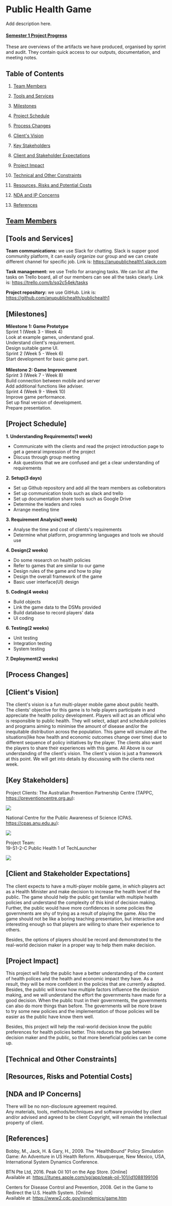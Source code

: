# Public Health Game
Add description here.

#### [Semester 1 Project Progress](Documentation/Semester_1/overview.md)

These are overviews of the artifacts we have produced, organised by sprint and audit. They contain quick access to our outputs, documentation, and meeting notes. 

## Table of Contents

1. [Team Members](#team-members)

2. [Tools and Services](#tools-and-services)

3. [Milestones](#milestones)

4. [Project Schedule](#project-schedule)

5. [Process Changes](#process-changes)

6. [Client's Vision](#clients-vision)

7. [Key Stakeholders](#key-stakeholders)

8. [Client and Stakeholder Expectations](#client-and-stakeholder-expectations)

9. [Project Impact](#project-impact)

10. [Technical and Other Constraints](#technical-and-other-constraints)

11. [Resources, Risks and Potential Costs](#resources-risks-and-potential-costs)

12. [NDA and IP Concerns](#nda-and-ip-concerns)

13. [References](#references)


## [Team Members](Documentation/)

## [Tools and Services]
**Team communications:** we use Slack for chatting. Slack is supper good community platform, it can easily organize our group and we can create different channel for specific job. Link is:  https://anupublichealth1.slack.com 

**Task management:** we use Trello for arranging tasks. We can list all the tasks on Trello board, all of our members can see all the tasks clearly. Link is: https://trello.com/b/sq2c54ek/tasks

**Project repository:** we use GitHub. Link is: https://github.com/anupublichealth/publichealth1

## [Milestones]
**Milestone 1: Game Prototype**<br/>
Sprint 1 (Week 3 - Week 4)<br/>
Look at example games, understand goal.<br/>
Understand client's requirement.<br/> 
Design suitable game UI.<br/>
Sprint 2 (Week 5 - Week 6)<br/>
Start development for basic game part.<br/><br/>
**Milestone 2: Game Improvement**<br/>
Sprint 3 (Week 7 - Week 8)<br/>
Build connection between mobile and server<br/>
Add additional functions like adviser.<br/>
Sprint 4 (Week 9 - Week 10)<br/>
Improve game performance.<br/>
Set up final version of development.<br/>
Prepare presentation.

## [Project Schedule]
**1. Understanding Requirements(1 week)**<br/>
<ul>
  <li>Communicate with the clients and read the project introduction page to get a general impression of the project</li>
  <li>Discuss through group meeting</li>
  <li>Ask questions that we are confused and get a clear understanding of requirements</li>
</ul>

**2. Setup(3 days)**<br/>
<ul>
  <li>Set up Github repository and add all the team members as colleborators</li>
  <li>Set up communication tools such as slack and trello</li>
  <li>Set up documentation share tools such as Google Drive</li>
  <li>Determine the leaders and roles</li>
  <li>Arrange meeting time</li>
</ul>

**3. Requirement Analysis(1 week)**<br/>
<ul>
  <li>Analyse the time and cost of clients's requirements</li>
  <li>Determine what platform, programming languages and tools we should use</li>
</ul>

**4. Design(2 weeks)**<br/>
<ul>
  <li>Do some research on health policies</li>
  <li>Refer to games that are similar to our game</li>
  <li>Design rules of the game and how to play</li>
  <li>Design the overall framework of the game</li>
  <li>Basic user interface(UI) design</li>
</ul>

**5. Coding(4 weeks)**<br/>
<ul>
  <li>Build objects</li>
  <li>Link the game data to the DSMs provided</li>
  <li>Build database to record players' data</li>
  <li>UI coding</li>
</ul>

**6. Testing(2 weeks)**<br/>
<ul>
  <li>Unit testing</li>
  <li>Integration testing</li>
  <li>System testing</li>
</ul>

**7. Deployment(2 weeks)**
## [Process Changes]

## [Client's Vision]
The client's vision is a fun multi-player mobile game about public health. The clients' objective for this game is to help players participate in and appreciate the health policy development. Players will act as an official who is responsible to public health. They will select, adapt and schedule policies and programs aiming to minimise the amount of disease and/or the inequitable distribution across the population. This game will simulate all the situations(like how health and economic outcomes change over time) due to different sequence of policy initiatives by the player. The clients also want the players to share their experiences with this game. All Above is our understanding of the client's vision. The client's vision is just a framework at this point. We will get into details by discussing with the clients next week.

## [Key Stakeholders]
Project Clients:
The Australian Prevention Partnership Centre (TAPPC, https://preventioncentre.org.au): 

![](Images/image1.png)

National Centre for the Public Awareness of Science (CPAS. https://cpas.anu.edu.au):


![](Images/image2.png)

Project Team:<br/>
19-S1-2-C Public Health 1 of TechLauncher

![](Images/image3.png)


## [Client and Stakeholder Expectations]
The client expects to have a multi-player mobile game, in which players act as a Health Minister and make decision to increase the health level of the public. The game should help the public get familiar with multiple health policies and understand the complexity of this kind of decision making. Further, the public would have more confidences in some policies the governments are shy of trying as a result of playing the game. Also the game should not be like a boring teaching presentation, but interactive and interesting enough so that players are willing to share their experience to others. 

Besides, the options of players should be record and demonstrated to the real-world decision maker in a proper way to help them make decision.

## [Project Impact]
This project will help the public have a better understanding of the content of health polices and the health and economic impact they have. As a result, they will be more confident in the policies that are currently adapted. Besides, the public will know how multiple factors influence the decision making, and we will understand the effort the governments have made for a good decision. When the public trust in their governments, the governments can also do more things than before. The governments will be more brave to try some new policies and the implementation of those policies will be easier as the public have know them well. 

Besides, this project will help the real-world decision know the public preferences for health policies better. This reduces the gap between decision maker and the public, so that more beneficial policies can be come up.

## [Technical and Other Constraints]

## [Resources, Risks and Potential Costs]

## [NDA and IP Concerns]
There will be no non-disclosure agreement required.<br/>
Any materials, tools, methods/techniques and software provided by client
and/or advised and agreed to be client Copyright, will remain the intellectual
property of client.

## [References]
Bobby, M., Jack, H. & Gary, H., 2009. The “HealthBound” Policy Simulation Game: An Adventure in US Health Reform. Albuquerque, New Mexico, USA, International System Dynamics Conference.

BTN Pte Ltd, 2016. ‎Peak Oil 101 on the App Store. [Online]<br/>
Available at: https://itunes.apple.com/sg/app/peak-oil-101/id1088199106

Centers for Disease Control and Prevention, 2008. Get in the Game to Redirect the U.S. Health System. [Online]<br/>
Available at: https://www2.cdc.gov/syndemics/game.htm

